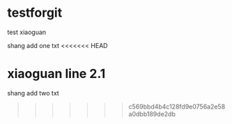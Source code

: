 # testforgit
test
xiaoguan

shang add one txt
<<<<<<< HEAD

xiaoguan line 2.1
=======
shang add two txt
>>>>>>> c569bbd4b4c128fd9e0756a2e58a0dbb189de2db
